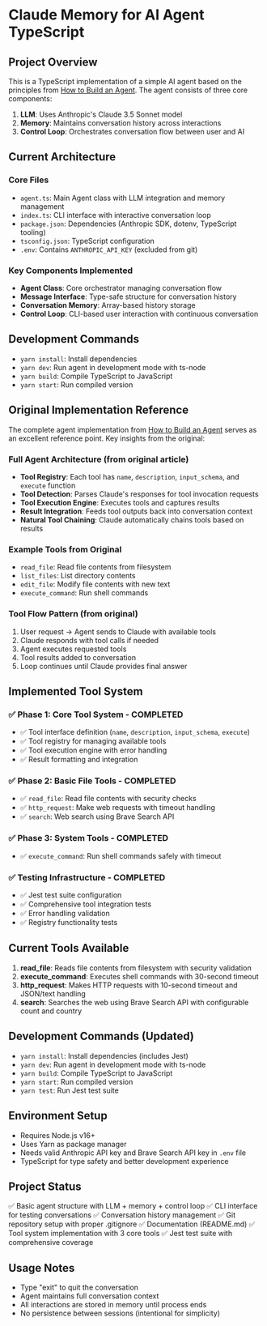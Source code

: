 # Claude Memory for AI Agent TypeScript

## Project Overview
This is a TypeScript implementation of a simple AI agent based on the principles from [How to Build an Agent](https://ampcode.com/how-to-build-an-agent). The agent consists of three core components:

1. **LLM**: Uses Anthropic's Claude 3.5 Sonnet model
2. **Memory**: Maintains conversation history across interactions  
3. **Control Loop**: Orchestrates conversation flow between user and AI

## Current Architecture

### Core Files
- `agent.ts`: Main Agent class with LLM integration and memory management
- `index.ts`: CLI interface with interactive conversation loop
- `package.json`: Dependencies (Anthropic SDK, dotenv, TypeScript tooling)
- `tsconfig.json`: TypeScript configuration
- `.env`: Contains `ANTHROPIC_API_KEY` (excluded from git)

### Key Components Implemented
- **Agent Class**: Core orchestrator managing conversation flow
- **Message Interface**: Type-safe structure for conversation history
- **Conversation Memory**: Array-based history storage
- **Control Loop**: CLI-based user interaction with continuous conversation

## Development Commands
- `yarn install`: Install dependencies
- `yarn dev`: Run agent in development mode with ts-node
- `yarn build`: Compile TypeScript to JavaScript
- `yarn start`: Run compiled version

## Original Implementation Reference
The complete agent implementation from [How to Build an Agent](https://ampcode.com/how-to-build-an-agent) serves as an excellent reference point. Key insights from the original:

### Full Agent Architecture (from original article)
- **Tool Registry**: Each tool has `name`, `description`, `input_schema`, and `execute` function
- **Tool Detection**: Parses Claude's responses for tool invocation requests
- **Tool Execution Engine**: Executes tools and captures results
- **Result Integration**: Feeds tool outputs back into conversation context
- **Natural Tool Chaining**: Claude automatically chains tools based on results

### Example Tools from Original
- `read_file`: Read file contents from filesystem
- `list_files`: List directory contents  
- `edit_file`: Modify file contents with new text
- `execute_command`: Run shell commands

### Tool Flow Pattern (from original)
1. User request → Agent sends to Claude with available tools
2. Claude responds with tool calls if needed
3. Agent executes requested tools
4. Tool results added to conversation
5. Loop continues until Claude provides final answer

## Implemented Tool System

### ✅ Phase 1: Core Tool System - COMPLETED
- ✅ Tool interface definition (`name`, `description`, `input_schema`, `execute`)
- ✅ Tool registry for managing available tools
- ✅ Tool execution engine with error handling
- ✅ Result formatting and integration

### ✅ Phase 2: Basic File Tools - COMPLETED  
- ✅ `read_file`: Read file contents with security checks
- ✅ `http_request`: Make web requests with timeout handling
- ✅ `search`: Web search using Brave Search API

### ✅ Phase 3: System Tools - COMPLETED
- ✅ `execute_command`: Run shell commands safely with timeout

### ✅ Testing Infrastructure - COMPLETED
- ✅ Jest test suite configuration
- ✅ Comprehensive tool integration tests
- ✅ Error handling validation
- ✅ Registry functionality tests

## Current Tools Available

1. **read_file**: Reads file contents from filesystem with security validation
2. **execute_command**: Executes shell commands with 30-second timeout
3. **http_request**: Makes HTTP requests with 10-second timeout and JSON/text handling
4. **search**: Searches the web using Brave Search API with configurable count and country

## Development Commands (Updated)
- `yarn install`: Install dependencies (includes Jest)
- `yarn dev`: Run agent in development mode with ts-node
- `yarn build`: Compile TypeScript to JavaScript
- `yarn start`: Run compiled version
- `yarn test`: Run Jest test suite


## Environment Setup
- Requires Node.js v16+
- Uses Yarn as package manager
- Needs valid Anthropic API key and Brave Search API key in `.env` file
- TypeScript for type safety and better development experience

## Project Status
✅ Basic agent structure with LLM + memory + control loop
✅ CLI interface for testing conversations
✅ Conversation history management
✅ Git repository setup with proper .gitignore
✅ Documentation (README.md)
✅ Tool system implementation with 3 core tools
✅ Jest test suite with comprehensive coverage

## Usage Notes
- Type "exit" to quit the conversation
- Agent maintains full conversation context
- All interactions are stored in memory until process ends
- No persistence between sessions (intentional for simplicity)